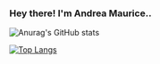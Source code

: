 ### Hey there! I'm Andrea Maurice..



![Anurag's GitHub stats](https://github-readme-stats.vercel.app/api?username=AndreaMaurice&show_icons=true&theme=tokyonight)

[![Top Langs](https://github-readme-stats.vercel.app/api/top-langs/?username=AndreaMaurice&layout=compact&theme=tokyonight)](https://github.com/anuraghazra/github-readme-stats)






<!--
**AndreaMaurice/AndreaMaurice** is a ✨ _special_ ✨ repository because its `README.md` (this file) appears on your GitHub profile.

Here are some ideas to get you started:

- 🔭 I’m currently working on ...
- 🌱 I’m currently learning ...
- 👯 I’m looking to collaborate on ...
- 🤔 I’m looking for help with ...
- 💬 Ask me about ...
- 📫 How to reach me: ...
- 😄 Pronouns: ...
- ⚡ Fun fact: ...
-->
